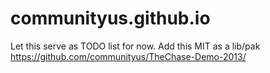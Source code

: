 # communityus.github.io

Let this serve as TODO list for now.
Add this MIT as a lib/pak
https://github.com/communityus/TheChase-Demo-2013/
